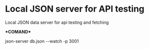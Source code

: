 # Local JSON server for API testing

Local JSON data server for api testing and fetching

**\***COMAND**\***

json-server db.json --watch -p 3001
